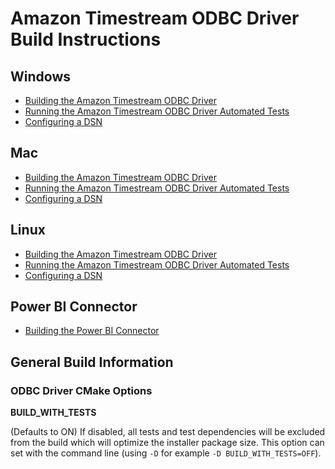 # Amazon Timestream ODBC Driver Build Instructions

## Windows
* [Building the Amazon Timestream ODBC Driver](./build_win.md)
* [Running the Amazon Timestream ODBC Driver Automated Tests](./run_tests_win.md)
* [Configuring a DSN](../user/windows_configure_dsn.md)

## Mac
* [Building the Amazon Timestream ODBC Driver](./build_mac.md)
* [Running the Amazon Timestream ODBC Driver Automated Tests](./run_tests_mac.md)
* [Configuring a DSN](../user/mac_configure_dsn.md)

## Linux
* [Building the Amazon Timestream ODBC Driver](./build_linux.md)
* [Running the Amazon Timestream ODBC Driver Automated Tests](./run_tests_linux.md)
* [Configuring a DSN](../user/linux_configure_dsn.md)

## Power BI Connector
* [Building the Power BI Connector](./build_powerbi_connector.md)

## General Build Information

### ODBC Driver CMake Options

**BUILD_WITH_TESTS**

(Defaults to ON) If disabled, all tests and test dependencies will be excluded from the build which will optimize the installer package size. This option can set with the command line (using `-D` for example `-D BUILD_WITH_TESTS=OFF`).
